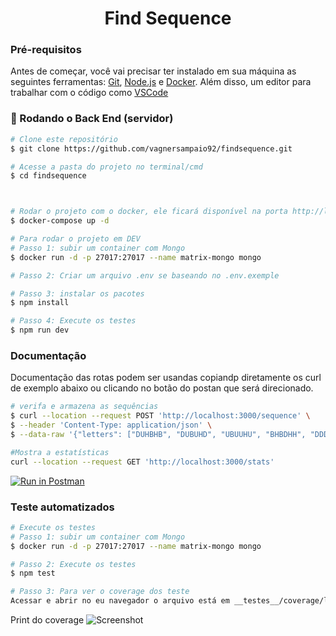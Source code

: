 <h1 align="center">Find Sequence</h1>


### Pré-requisitos

Antes de começar, você vai precisar ter instalado em sua máquina as seguintes ferramentas:
[Git](https://git-scm.com), [Node.js](https://nodejs.org/en/) e [Docker](https://www.docker.com/).
Além disso, um editor para trabalhar com o código como [VSCode](https://code.visualstudio.com/)

### 🎲 Rodando o Back End (servidor)

```bash
# Clone este repositório
$ git clone https://github.com/vagnersampaio92/findsequence.git

# Acesse a pasta do projeto no terminal/cmd
$ cd findsequence



# Rodar o projeto com o docker, ele ficará disponível na porta http://localhost:3000/
$ docker-compose up -d

# Para rodar o projeto em DEV
# Passo 1: subir um container com Mongo
$ docker run -d -p 27017:27017 --name matrix-mongo mongo

# Passo 2: Criar um arquivo .env se baseando no .env.exemple

# Passo 3: instalar os pacotes
$ npm install

# Passo 4: Execute os testes
$ npm run dev

```

### Documentação
Documentação das rotas podem ser usandas copiandp diretamente os curl de exemplo abaixo ou clicando no botão do postan que será direcionado.

```bash
# verifa e armazena as sequências
$ curl --location --request POST 'http://localhost:3000/sequence' \
$ --header 'Content-Type: application/json' \
$ --data-raw '{"letters": ["DUHBHB", "DUBUHD", "UBUUHU", "BHBDHH", "DDDDUB", "UDBDUH"]}'

#Mostra a estatísticas
curl --location --request GET 'http://localhost:3000/stats'

```

[![Run in Postman](https://run.pstmn.io/button.svg)](https://documenter.getpostman.com/view/8409122/2s93RMWG4g)


  
### Teste automatizados

```bash
# Execute os testes
# Passo 1: subir um container com Mongo
$ docker run -d -p 27017:27017 --name matrix-mongo mongo

# Passo 2: Execute os testes
$ npm test

# Passo 3: Para ver o coverage dos teste
Acessar e abrir no eu navegador o arquivo está em __testes__/coverage/lcov-report/index.html
```
Print do coverage 
![Screenshot](https://imagensvagner.s3.sa-east-1.amazonaws.com/Captura+de+Tela+2023-03-23+a%CC%80s+23.25.13.png)


